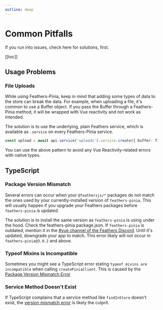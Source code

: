 ```yaml
---
outline: deep
---
```


<script setup>
import Badge from '../components/Badge.vue'
import BlockQuote from '../components/BlockQuote.vue'
</script>

# Common Pitfalls

If you run into issues, check here for solutions, first.

[[toc]]

## Usage Problems

### File Uploads

While using Feathers-Pinia, keep in mind that adding some types of data to the store can break the data. For example,
when uploading a file, it's common to use a Buffer object. If you pass the Buffer through a Feathers-Pinia method, it
will be wrapped with Vue reactivity and not work as intended.

The solution is to use the underlying, plain Feathers service, which is available as `.service` on every Feathers-Pinia
service.

```ts
const upload = await api.service('uploads').service.create({ buffer: file })
```

You can use the above pattern to avoid any Vue Reactivity-related errors with native types.

## TypeScript

### Package Version Mismatch

Several errors can occur when your `@feathersjs/*` packages do not match the ones used by your currently-installed
version of `feathers-pinia`. This will usually happen if you upgrade your Feathers packages before `feathers-pinia` is
updated.

The solution is to install the same version as `feathers-pinia` is using under the hood. Check the feathers-pinia
package.json.  If `feathers-pinia` is outdated, mention it in the [#vue channel of the Feathers Discord](https://discord.com/invite/qa8kez8QBx).
Until it's updated, downgrade your app to match. This error likely will not occur in `feathers-pinia@3.0.2` and above.

### Typeof Mixins is Incompatible

Sometimes you might see a TypeScript error stating `typeof mixins are incompatible` when calling `createPiniaClient`.
This is caused by the [Package Version Mismatch Error](#package-version-mismatch)

### Service Method Doesn't Exist

If TypeScript complains that a service method like `findInStore` doesn't exist, the [version mismatch error](#package-version-mismatch)
is likely the culprit.
